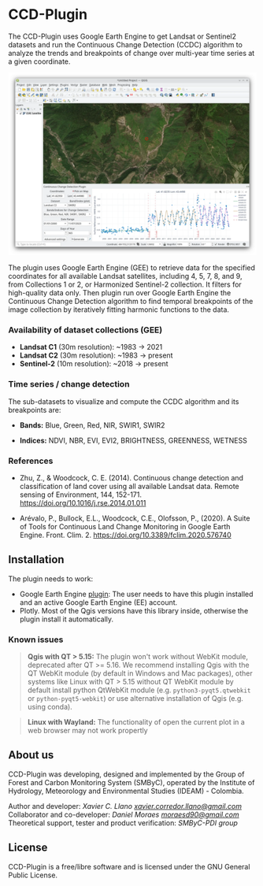 # CCD-Plugin

The CCD-Plugin uses Google Earth Engine to get Landsat or Sentinel2 datasets and run the Continuous Change Detection 
(CCDC) algorithm to analyze the trends and breakpoints of change over multi-year time series at a given coordinate.

![](screenshot.webp)

The plugin uses Google Earth Engine (GEE) to retrieve data for the specified coordinates for all available Landsat 
satellites, including 4, 5, 7, 8, and 9, from Collections 1 or 2, or Harmonized Sentinel-2 collection. It filters for 
high-quality data only. Then plugin run over Google Earth Engine the Continuous Change Detection algorithm to find 
temporal breakpoints of the image collection by iteratively fitting harmonic functions to the data.

### Availability of dataset collections (GEE)

- **Landsat C1** (30m resolution): ~1983 → 2021
- **Landsat C2** (30m resolution): ~1983 → present
- **Sentinel-2** (10m resolution): ~2018 → present


### Time series / change detection

The sub-datasets to visualize and compute the CCDC algorithm and its breakpoints are:

- **Bands:** Blue, Green, Red, NIR, SWIR1, SWIR2

- **Indices:** NDVI, NBR, EVI, EVI2, BRIGHTNESS, GREENNESS, WETNESS

### References

- Zhu, Z., & Woodcock, C. E. (2014). Continuous change detection and classification of land cover using all available Landsat data. Remote sensing of Environment, 144, 152-171. https://doi.org/10.1016/j.rse.2014.01.011

- Arévalo, P., Bullock, E.L., Woodcock, C.E., Olofsson, P., (2020). A Suite of Tools for Continuous Land Change Monitoring in Google Earth Engine. Front. Clim. 2. https://doi.org/10.3389/fclim.2020.576740

## Installation

The plugin needs to work:

- Google Earth Engine [plugin](https://gee-community.github.io/qgis-earthengine-plugin/ ): The user needs to have this plugin installed and an active Google Earth Engine (EE) account.
- Plotly. Most of the Qgis versions have this library inside, otherwise the plugin install it automatically.

### Known issues

> **Qgis with QT > 5.15:**
> The plugin won't work without WebKit module, deprecated after QT >= 5.16. We recommend installing
> Qgis with the QT WebKit module (by default in Windows and Mac packages), other systems like Linux with QT > 5.15 
> without QT WebKit module by default install python QtWebKit module (e.g. `python3-pyqt5.qtwebkit` or 
> `python-pyqt5-webkit`) or use alternative installation of Qgis (e.g. using conda).

> **Linux with Wayland:**
> The functionality of open the current plot in a web browser may not work propertly

## About us

CCD-Plugin was developing, designed and implemented by the Group of Forest and Carbon Monitoring System (SMByC), operated by the Institute of Hydrology, Meteorology and Environmental Studies (IDEAM) - Colombia.

Author and developer: *Xavier C. Llano* *<xavier.corredor.llano@gmail.com>*  
Collaborator and co-developer: *Daniel Moraes* *<moraesd90@gmail.com>*  
Theoretical support, tester and product verification: *SMByC-PDI group*  

## License

CCD-Plugin is a free/libre software and is licensed under the GNU General Public License.
